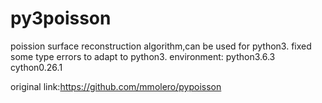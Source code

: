 # py3poisson
poission surface reconstruction algorithm,can be used for python3.
fixed some type errors to adapt to python3.
environment:
python3.6.3
cython0.26.1

original link:https://github.com/mmolero/pypoisson
